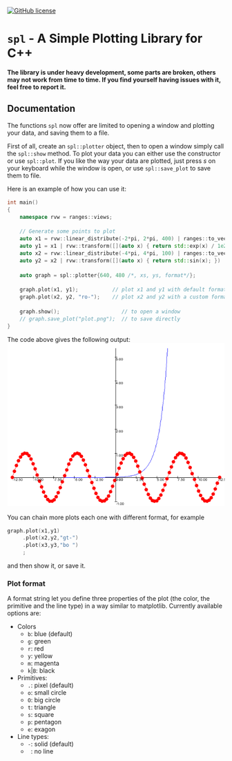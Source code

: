 [![GitHub license](https://img.shields.io/badge/license-MIT-blue.svg?maxAge=3600)](./LICENSE.md)

# `spl` - A Simple Plotting Library for C++

**The library is under heavy development, some parts are broken, others may not work from time to time.
If you find yourself having issues with it, feel free to report it.**


## Documentation

The functions `spl` now offer are limited to opening a window and plotting your data, and saving them to a file.

First of all, create an `spl::plotter` object, then to open a window simply call the `spl::show` method.
To plot your data you can either use the constructor or use `spl::plot`.
If you like the way your data are plotted, just press *s* on your keyboard while the window is open, or use `spl::save_plot` to save them to file.

Here is an example of how you can use it:

```cpp
int main()
{
    namespace rvw = ranges::views;

    // Generate some points to plot
    auto x1 = rvw::linear_distribute(-2*pi, 2*pi, 400) | ranges::to_vector;
    auto y1 = x1 | rvw::transform([](auto x) { return std::exp(x) / 1e2; }) | ranges::to_vector;
    auto x2 = rvw::linear_distribute(-4*pi, 4*pi, 100) | ranges::to_vector;
    auto y2 = x2 | rvw::transform([](auto x) { return std::sin(x); }) | ranges::to_vector;

    auto graph = spl::plotter{640, 480 /*, xs, ys, format*/};

    graph.plot(x1, y1);           // plot x1 and y1 with default format
    graph.plot(x2, y2, "ro-");    // plot x2 and y2 with a custom format

    graph.show();                    // to open a window
    // graph.save_plot("plot.png");  // to save directly
}
```
The code above gives the following output:
![example](https://github.com/momokrono/spl/blob/master/plot.png)

You can chain more plots each one with different format, for example
```cpp
graph.plot(x1,y1)
     .plot(x2,y2,"gt-")
     .plot(x3,y3,"bo ")
     ;
```
and then show it, or save it.

### Plot format

A format string let you define three properties of the plot (the color, the primitive and the line
type) in a way similar to matplotlib.
Currently available options are:
- Colors
    + `b`: blue (default)
    + `g`: green
    + `r`: red
    + `y`: yellow
    + `m`: magenta
    + `k`|`B`: black
- Primitives:
    + `.`: pixel (default)
    + `o`: small circle
    + `O`: big circle
    + `t`: triangle
    + `s`: square
    + `p`: pentagon
    + `e`: exagon
- Line types:
    + `-`: solid (default)
    + ` `: no line
